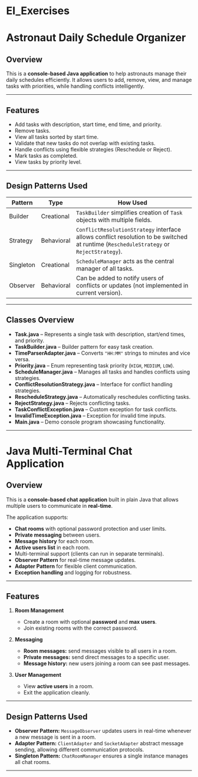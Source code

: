 # EI_Exercises
# Astronaut Daily Schedule Organizer

## Overview
This is a **console-based Java application** to help astronauts manage their daily schedules efficiently. It allows users to add, remove, view, and manage tasks with priorities, while handling conflicts intelligently.

---

## Features

- Add tasks with description, start time, end time, and priority.
- Remove tasks.
- View all tasks sorted by start time.
- Validate that new tasks do not overlap with existing tasks.
- Handle conflicts using flexible strategies (Reschedule or Reject).
- Mark tasks as completed.
- View tasks by priority level.

---

## Design Patterns Used

| Pattern | Type | How Used |
|---------|------|----------|
| Builder | Creational | `TaskBuilder` simplifies creation of `Task` objects with multiple fields. |
| Strategy | Behavioral | `ConflictResolutionStrategy` interface allows conflict resolution to be switched at runtime (`RescheduleStrategy` or `RejectStrategy`). |
| Singleton  | Creational | `ScheduleManager` acts as the central manager of all tasks. |
| Observer  | Behavioral | Can be added to notify users of conflicts or updates (not implemented in current version). |

---

## Classes Overview

- **Task.java** – Represents a single task with description, start/end times, and priority.
- **TaskBuilder.java** – Builder pattern for easy task creation.
- **TimeParserAdapter.java** – Converts `"HH:MM"` strings to minutes and vice versa.
- **Priority.java** – Enum representing task priority (`HIGH`, `MEDIUM`, `LOW`).
- **ScheduleManager.java** – Manages all tasks and handles conflicts using strategies.
- **ConflictResolutionStrategy.java** – Interface for conflict handling strategies.
- **RescheduleStrategy.java** – Automatically reschedules conflicting tasks.
- **RejectStrategy.java** – Rejects conflicting tasks.
- **TaskConflictException.java** – Custom exception for task conflicts.
- **InvalidTimeException.java** – Exception for invalid time inputs.
- **Main.java** – Demo console program showcasing functionality.

---

# Java Multi-Terminal Chat Application

## Overview

This is a **console-based chat application** built in plain Java that allows multiple users to communicate in **real-time**.

The application supports:

* **Chat rooms** with optional password protection and user limits.
* **Private messaging** between users.
* **Message history** for each room.
* **Active users list** in each room.
* Multi-terminal support (clients can run in separate terminals).
* **Observer Pattern** for real-time message updates.
* **Adapter Pattern** for flexible client communication.
* **Exception handling** and logging for robustness.

---

## Features

1. **Room Management**

   * Create a room with optional **password** and **max users**.
   * Join existing rooms with the correct password.

2. **Messaging**

   * **Room messages:** send messages visible to all users in a room.
   * **Private messages:** send direct messages to a specific user.
   * **Message history:** new users joining a room can see past messages.

3. **User Management**

   * View **active users** in a room.
   * Exit the application cleanly.

---

## Design Patterns Used

* **Observer Pattern:** `MessageObserver` updates users in real-time whenever a new message is sent in a room.
* **Adapter Pattern:** `ClientAdapter` and `SocketAdapter` abstract message sending, allowing different communication protocols.
* **Singleton Pattern:** `ChatRoomManager` ensures a single instance manages all chat rooms.

---
